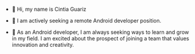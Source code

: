 - 👋 Hi, my name is Cintia Guariz 

- 👀 I am actively seeking a remote Android developer position.

- 🎯 As an Android developer, I am always seeking ways to learn and grow in my field. I am excited about the prospect of joining a team that values innovation and creativity.
  



